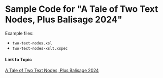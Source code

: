 # Sample Code for "A Tale of Two Text Nodes, Plus Balisage 2024"

Example files:

- `two-text-nodes.xsl`
- `two-text-nodes-xslt.xspec`


#### Link to Topic

[A Tale of Two Text Nodes, Plus Balisage 2024](https://medium.com/@xspectacles/a-tale-of-two-text-nodes-plus-balisage-2024-a4d03b8e4a26)
